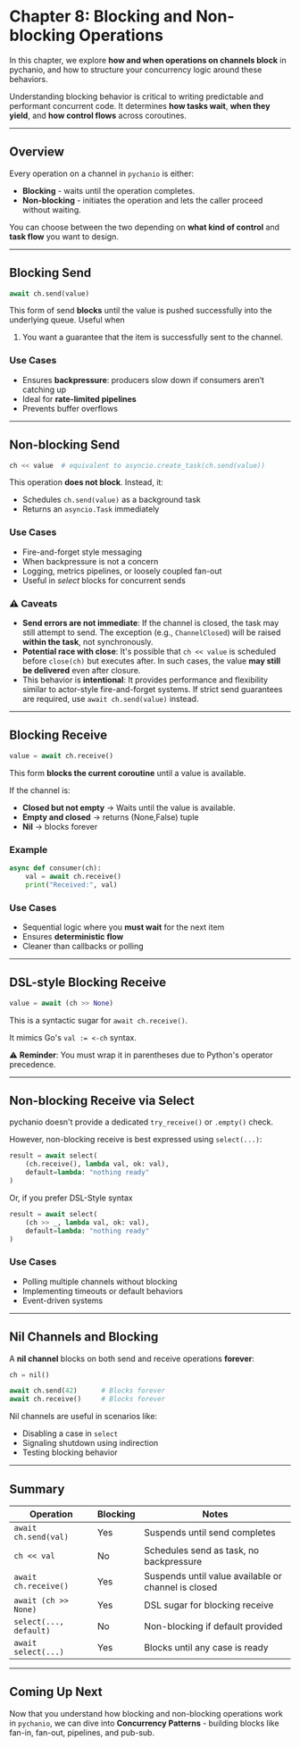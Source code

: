 # Chapter 8: Blocking and Non-blocking Operations

In this chapter, we explore **how and when operations on channels block** in pychanio, and how to structure your concurrency logic around these behaviors.

Understanding blocking behavior is critical to writing predictable and performant concurrent code. It determines **how tasks wait**, **when they yield**, and **how control flows** across coroutines.

---

## Overview

Every operation on a channel in `pychanio` is either:

* **Blocking** - waits until the operation completes.
* **Non-blocking** - initiates the operation and lets the caller proceed without waiting.

You can choose between the two depending on **what kind of control** and **task flow** you want to design.

---

## Blocking Send

```python
await ch.send(value)
```

This form of send **blocks** until the value is pushed successfully into the underlying queue.
Useful when
1. You want a guarantee that the item is successfully sent to the channel.

### Use Cases

* Ensures **backpressure**: producers slow down if consumers aren’t catching up
* Ideal for **rate-limited pipelines**
* Prevents buffer overflows

---

## Non-blocking Send

```python
ch << value  # equivalent to asyncio.create_task(ch.send(value))
```

This operation **does not block**. Instead, it:

* Schedules `ch.send(value)` as a background task
* Returns an `asyncio.Task` immediately

### Use Cases

* Fire-and-forget style messaging
* When backpressure is not a concern
* Logging, metrics pipelines, or loosely coupled fan-out
* Useful in *select* blocks for concurrent sends

### ⚠️ Caveats

* **Send errors are not immediate**: If the channel is closed, the task may still attempt to send. The exception (e.g., `ChannelClosed`) will be raised **within the task**, not synchronously.
* **Potential race with close**: It's possible that `ch << value` is scheduled before `close(ch)` but executes after. In such cases, the value **may still be delivered** even after closure.
* This behavior is **intentional**: It provides performance and flexibility similar to actor-style fire-and-forget systems. If strict send guarantees are required, use `await ch.send(value)` instead.

---

## Blocking Receive

```python
value = await ch.receive()
```

This form **blocks the current coroutine** until a value is available.

If the channel is:

* **Closed but not empty** → Waits until the value is available.
* **Empty and closed** → returns (None,False) tuple
* **Nil** → blocks forever

### Example

```python
async def consumer(ch):
    val = await ch.receive()
    print("Received:", val)
```

### Use Cases

* Sequential logic where you **must wait** for the next item
* Ensures **deterministic flow**
* Cleaner than callbacks or polling

---

## DSL-style Blocking Receive

```python
value = await (ch >> None)
```

This is a syntactic sugar for `await ch.receive()`.

It mimics Go's `val := <-ch` syntax.

⚠️ **Reminder**: You must wrap it in parentheses due to Python's operator precedence.

---

## Non-blocking Receive via Select

pychanio doesn't provide a dedicated `try_receive()` or `.empty()` check.

However, non-blocking receive is best expressed using `select(...)`:

```python
result = await select(
    (ch.receive(), lambda val, ok: val),
    default=lambda: "nothing ready"
)
```  

Or, if you prefer DSL-Style syntax

```python
result = await select(
    (ch >> _, lambda val, ok: val),
    default=lambda: "nothing ready"
)
```  

### Use Cases

* Polling multiple channels without blocking
* Implementing timeouts or default behaviors
* Event-driven systems

---

## Nil Channels and Blocking

A **nil channel** blocks on both send and receive operations **forever**:

```python
ch = nil()

await ch.send(42)      # Blocks forever
await ch.receive()     # Blocks forever
```

Nil channels are useful in scenarios like:

* Disabling a case in `select`
* Signaling shutdown using indirection
* Testing blocking behavior

---

## Summary

| Operation              | Blocking | Notes                                               |
| ---------------------- | -------- | --------------------------------------------------- |
| `await ch.send(val)`   | Yes      | Suspends until send completes                       |
| `ch << val`            | No       | Schedules send as task, no backpressure             |
| `await ch.receive()`   | Yes      | Suspends until value available or channel is closed |
| `await (ch >> None)`   | Yes      | DSL sugar for blocking receive                      |
| `select(..., default)` | No       | Non-blocking if default provided                    |
| `await select(...)`    | Yes      | Blocks until any case is ready                      |

---

## Coming Up Next

Now that you understand how blocking and non-blocking operations work in `pychanio`, we can dive into **Concurrency Patterns** - building blocks like fan-in, fan-out, pipelines, and pub-sub.
